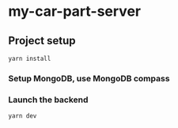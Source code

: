 # my-car-part-server

## Project setup
```
yarn install
```

### Setup MongoDB, use MongoDB compass

### Launch the backend
```
yarn dev
```
